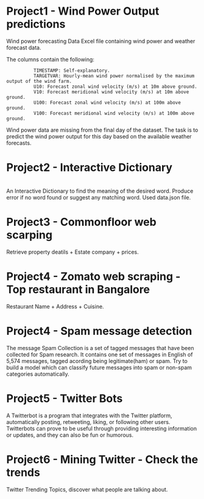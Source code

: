 # Project1 - Wind Power Output predictions

Wind power forecasting Data Excel file containing wind power and weather forecast data.
              
The columns contain the following: 

              TIMESTAMP: Self-explanatory. 
              TARGETVAR: Hourly-mean wind power normalised by the maximum output of the wind farm. 
              U10: Forecast zonal wind velocity (m/s) at 10m above ground. 
              V10: Forecast meridional wind velocity (m/s) at 10m above ground. 
              U100: Forecast zonal wind velocity (m/s) at 100m above ground. 
              V100: Forecast meridional wind velocity (m/s) at 100m above ground.   
  
  
  Wind power data are missing from the final day of the dataset. The task is to predict the wind power output 
  for this day based on the available weather forecasts. 
              
# Project2 - Interactive Dictionary 
                          
An Interactive Dictionary to find the meaning of the desired word. Produce error if no word found or suggest any matching word. 
Used data.json file.         


# Project3 - Commonfloor web scarping 

Retrieve property deatils + Estate company + prices. 

# Project4 - Zomato web scraping - Top restaurant in Bangalore

Restaurant Name + Address + Cuisine.

# Project4 - Spam message detection

The message Spam Collection is a set of tagged messages that have been collected for Spam research. It contains one set of messages in English of 5,574 messages, tagged acording being legitimate(ham) or spam. Try to build a model which can classify future messages into spam or non-spam categories automatically.

# Project5 - Twitter Bots

A Twitterbot is a program that integrates with the Twitter platform, automatically posting, retweeting, liking, or following other users. Twitterbots can prove to be useful through providing interesting information or updates, and they can also be fun or humorous.

# Project6 - Mining Twitter - Check the trends

Twitter Trending Topics, discover what people are talking about.
